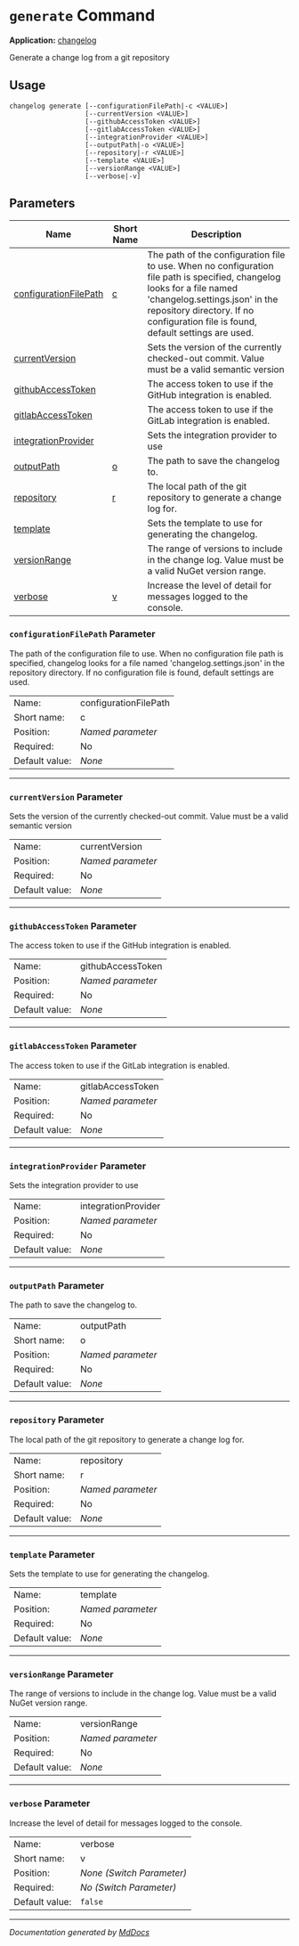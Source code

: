 ﻿<!--  
  <auto-generated>   
    The contents of this file were generated by a tool.  
    Changes to this file may be list if the file is regenerated  
  </auto-generated>   
-->

# `generate` Command

**Application:** [changelog](../index.md)

Generate a change log from a git repository

## Usage

```
changelog generate [--configurationFilePath|-c <VALUE>]
                   [--currentVersion <VALUE>]
                   [--githubAccessToken <VALUE>]
                   [--gitlabAccessToken <VALUE>]
                   [--integrationProvider <VALUE>]
                   [--outputPath|-o <VALUE>]
                   [--repository|-r <VALUE>]
                   [--template <VALUE>]
                   [--versionRange <VALUE>]
                   [--verbose|-v]
```

## Parameters

| Name                                                      | Short Name                            | Description                                                                                                                                                                                                                                    |
| --------------------------------------------------------- | ------------------------------------- | ---------------------------------------------------------------------------------------------------------------------------------------------------------------------------------------------------------------------------------------------- |
| [configurationFilePath](#configurationfilepath-parameter) | [c](#configurationfilepath-parameter) | The path of the configuration file to use. When no configuration file path is specified, changelog looks for a file named 'changelog.settings.json' in the repository directory. If no configuration file is found, default settings are used. |
| [currentVersion](#currentversion-parameter)               |                                       | Sets the version of the currently checked\-out commit. Value must be a valid semantic version                                                                                                                                                  |
| [githubAccessToken](#githubaccesstoken-parameter)         |                                       | The access token to use if the GitHub integration is enabled.                                                                                                                                                                                  |
| [gitlabAccessToken](#gitlabaccesstoken-parameter)         |                                       | The access token to use if the GitLab integration is enabled.                                                                                                                                                                                  |
| [integrationProvider](#integrationprovider-parameter)     |                                       | Sets the integration provider to use                                                                                                                                                                                                           |
| [outputPath](#outputpath-parameter)                       | [o](#outputpath-parameter)            | The path to save the changelog to.                                                                                                                                                                                                             |
| [repository](#repository-parameter)                       | [r](#repository-parameter)            | The local path of the git repository to generate a change log for.                                                                                                                                                                             |
| [template](#template-parameter)                           |                                       | Sets the template to use for generating the changelog.                                                                                                                                                                                         |
| [versionRange](#versionrange-parameter)                   |                                       | The range of versions to include in the change log. Value must be a valid NuGet version range.                                                                                                                                                 |
| [verbose](#verbose-parameter)                             | [v](#verbose-parameter)               | Increase the level of detail for messages logged to the console.                                                                                                                                                                               |

### `configurationFilePath` Parameter

The path of the configuration file to use. When no configuration file path is specified, changelog looks for a file named 'changelog.settings.json' in the repository directory. If no configuration file is found, default settings are used.

|                |                       |
| -------------- | --------------------- |
| Name:          | configurationFilePath |
| Short name:    | c                     |
| Position:      | *Named parameter*     |
| Required:      | No                    |
| Default value: | *None*                |

___

### `currentVersion` Parameter

Sets the version of the currently checked\-out commit. Value must be a valid semantic version

|                |                   |
| -------------- | ----------------- |
| Name:          | currentVersion    |
| Position:      | *Named parameter* |
| Required:      | No                |
| Default value: | *None*            |

___

### `githubAccessToken` Parameter

The access token to use if the GitHub integration is enabled.

|                |                   |
| -------------- | ----------------- |
| Name:          | githubAccessToken |
| Position:      | *Named parameter* |
| Required:      | No                |
| Default value: | *None*            |

___

### `gitlabAccessToken` Parameter

The access token to use if the GitLab integration is enabled.

|                |                   |
| -------------- | ----------------- |
| Name:          | gitlabAccessToken |
| Position:      | *Named parameter* |
| Required:      | No                |
| Default value: | *None*            |

___

### `integrationProvider` Parameter

Sets the integration provider to use

|                |                     |
| -------------- | ------------------- |
| Name:          | integrationProvider |
| Position:      | *Named parameter*   |
| Required:      | No                  |
| Default value: | *None*              |

___

### `outputPath` Parameter

The path to save the changelog to.

|                |                   |
| -------------- | ----------------- |
| Name:          | outputPath        |
| Short name:    | o                 |
| Position:      | *Named parameter* |
| Required:      | No                |
| Default value: | *None*            |

___

### `repository` Parameter

The local path of the git repository to generate a change log for.

|                |                   |
| -------------- | ----------------- |
| Name:          | repository        |
| Short name:    | r                 |
| Position:      | *Named parameter* |
| Required:      | No                |
| Default value: | *None*            |

___

### `template` Parameter

Sets the template to use for generating the changelog.

|                |                   |
| -------------- | ----------------- |
| Name:          | template          |
| Position:      | *Named parameter* |
| Required:      | No                |
| Default value: | *None*            |

___

### `versionRange` Parameter

The range of versions to include in the change log. Value must be a valid NuGet version range.

|                |                   |
| -------------- | ----------------- |
| Name:          | versionRange      |
| Position:      | *Named parameter* |
| Required:      | No                |
| Default value: | *None*            |

___

### `verbose` Parameter

Increase the level of detail for messages logged to the console.

|                |                           |
| -------------- | ------------------------- |
| Name:          | verbose                   |
| Short name:    | v                         |
| Position:      | *None (Switch Parameter)* |
| Required:      | *No (Switch Parameter)*   |
| Default value: | `false`                   |

___

*Documentation generated by [MdDocs](https://github.com/ap0llo/mddocs)*

